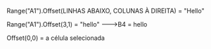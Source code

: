 Range("A1").Offset(LINHAS ABAIXO, COLUNAS À DIREITA) = "Hello"

Range("A1").Offset(3,1) = "hello"
--->B4 = hello

Offset(0,0) = a célula selecionada

